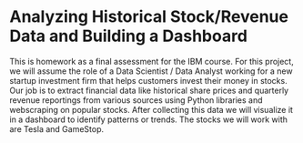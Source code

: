 # Analyzing Historical Stock/Revenue Data and Building a Dashboard

This is homework as a final assessment for the IBM course. For this project, we will assume the role of a Data Scientist / Data Analyst working for a new startup investment firm that helps customers invest their money in stocks. Our job is to extract financial data like historical share prices and quarterly revenue reportings from various sources using Python libraries and webscraping on popular stocks. After collecting this data we will visualize it in a dashboard to identify patterns or trends. The stocks we will work with are Tesla and GameStop.
